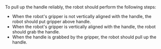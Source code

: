 To pull up the handle reliably, the robot should perform the following steps:
- When the robot's gripper is not vertically aligned with the handle, the robot should put gripper above handle.
- When the robot's gripper is vertically aligned with the handle, the robot should grab the handle.
- When the handle is grabbed by the gripper, the robot should pull up the handle.